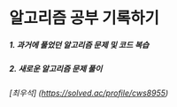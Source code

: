# 알고리즘 공부 기록하기

##### 1. 과거에 풀었던 알고리즘 문제 및 코드 복습

##### 2. 새로운 알고리즘 문제 풀이



###### [최우석] (https://solved.ac/profile/cws8955)



